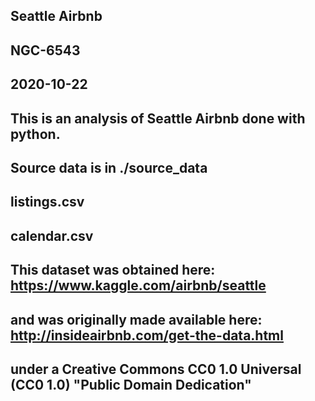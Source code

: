 ## Seattle Airbnb
## NGC-6543
## 2020-10-22

## This is an analysis of Seattle Airbnb done with python.

## Source data is in ./source_data
## listings.csv
## calendar.csv 

## This dataset was obtained here: https://www.kaggle.com/airbnb/seattle 
## and was originally made available here: http://insideairbnb.com/get-the-data.html 
## under a Creative Commons CC0 1.0 Universal (CC0 1.0) "Public Domain Dedication"

##

